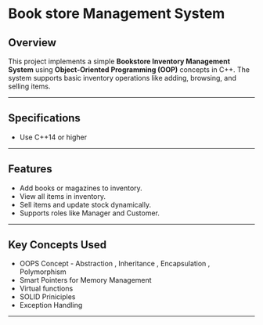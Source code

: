 # Book store Management System

## Overview
This project implements a simple **Bookstore Inventory Management System** using **Object-Oriented Programming (OOP)** concepts in C++. The system supports basic inventory operations like adding, browsing, and selling items.

---
## Specifications
- Use C++14 or higher

---

## Features
- Add books or magazines to inventory.
- View all items in inventory.
- Sell items and update stock dynamically.
- Supports roles like Manager and Customer.

---
## Key Concepts Used
- OOPS Concept - Abstraction , Inheritance , Encapsulation , Polymorphism
- Smart Pointers for Memory Management
- Virtual functions
- SOLID Priniciples
- Exception Handling

---
